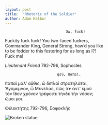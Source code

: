 ```yaml
---
layout: post
title:  "Rhetoric of the Soldier"
author: Adam Halbur
---
```


                                Ow, fuck!  
Fuckity fuck fuck! You two-faced fuckers,  
Commander King, General Strong, how’d you like  
to be fodder to this festering for as long as I?!  
Fuck me!  

*Lieutenant Friend* 792-796, Sophocles  

                            φεῦ, παπαῖ.  
παπαῖ μάλ’ αὖθις. ὧ διπλοῖ στρατηλάται,  
’Αγάμεμνον, ὧ Μενέλᾱε, πῶς ᾰ̓́ν ἀντ’ ἐμοῦ  
τòν ῐ̓́σον χρόνον τρέφοιτε τήνδε τὴν νόσον;  
ὤμοι μοι.  

Φιλοκτήτης 792-796, Σοφοκλῆς

![Broken statue](https://live.staticflickr.com/4884/32815222858_37c51b531e_k.jpg)
